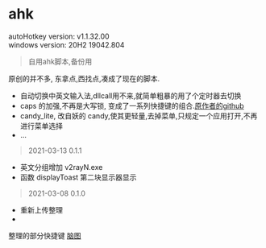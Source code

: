 # ahk
autoHotkey version: v1.1.32.00  
windows version: 20H2 19042.804

>自用ahk脚本,备份用

 原创的并不多, 东拿点,西找点,凑成了现在的脚本.
 - 自动切换中英文输入法,dllcall用不来,就简单粗暴的用了个定时器去切换
 - caps 的加强,不再是大写锁, 变成了一系列快捷键的组合.[原作者的github](https://github.com/Vonng/Configuration/tree/master/win)
 - candy_lite, 改自妖的 candy,使其更轻量,去掉菜单,只规定一个应用打开,不再进行菜单选择
 - ...

> 2021-03-13 0.1.1
- 英文分组增加 v2rayN.exe
- 函数 displayToast 第二块显示器显示
> 2021-03-08 0.1.0
- 重新上传整理
- 


整理的部分快捷键 [脑图](http://naotu.baidu.com/file/5faf1fb9accb5462afa776f8608abd15?token=23fb4c42ad0c539f)
